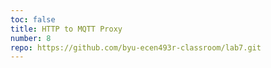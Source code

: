 ```yaml
---
toc: false
title: HTTP to MQTT Proxy
number: 8
repo: https://github.com/byu-ecen493r-classroom/lab7.git
---
```

